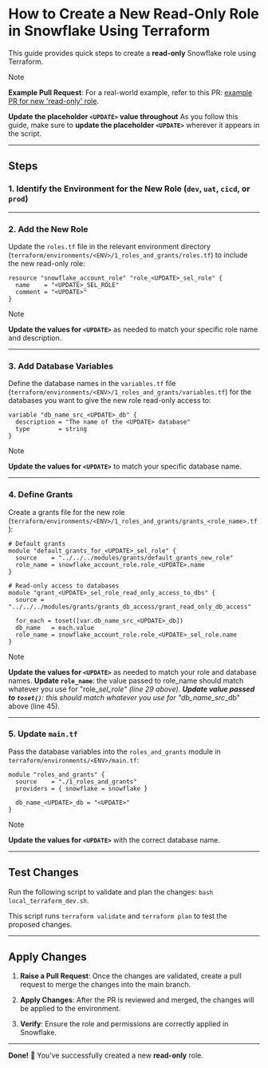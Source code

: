 # How to Create a New Read-Only Role in Snowflake Using Terraform

This guide provides quick steps to create a **read-only** Snowflake role using Terraform.

> [!NOTE]
> **Example Pull Request**: For a real-world example, refer to this PR: [example PR for new 'read-only' role](https://github.com/payroc/dmt-scripts-snowflake/pull/281).
>
> **Update the placeholder `<UPDATE>` value throughout**
> As you follow this guide, make sure to **update the placeholder `<UPDATE>`** wherever it appears in the script.

---

## Steps

### 1. Identify the Environment for the New Role (`dev`, `uat`, `cicd`, or `prod`)

---

### 2. Add the New Role

Update the `roles.tf` file in the relevant environment directory (`terraform/environments/<ENV>/1_roles_and_grants/roles.tf`) to include the new read-only role:

```hcl
resource "snowflake_account_role" "role_<UPDATE>_sel_role" {
  name    = "<UPDATE>_SEL_ROLE"
  comment = "<UPDATE>"
}
```

> [!NOTE]
> **Update the values for `<UPDATE>`** as needed to match your specific role name and description.

---

### 3. Add Database Variables

Define the database names in the `variables.tf` file (`terraform/environments/<ENV>/1_roles_and_grants/variables.tf`) for the databases you want to give the new role read-only access to:

```hcl
variable "db_name_src_<UPDATE>_db" {
  description = "The name of the <UPDATE> database"
  type        = string
}
```

> [!NOTE]
> **Update the values for `<UPDATE>`** to match your specific database name.

---

### 4. Define Grants

Create a grants file for the new role (`terraform/environments/<ENV>/1_roles_and_grants/grants_<role_name>.tf`):

```hcl
# Default grants
module "default_grants_for_<UPDATE>_sel_role" {
  source    = "../../../modules/grants/default_grants_new_role"
  role_name = snowflake_account_role.role_<UPDATE>.name
}

# Read-only access to databases
module "grant_<UPDATE>_sel_role_read_only_access_to_dbs" {
  source = "../../../modules/grants/grants_db_access/grant_read_only_db_access"

  for_each = toset([var.db_name_src_<UPDATE>_db])
  db_name   = each.value
  role_name = snowflake_account_role.role_<UPDATE>_sel_role.name
}
```

> [!NOTE]
> **Update the values for `<UPDATE>`** as needed to match your role and database names.
> **Update `role_name`**: the value passed to role_name should match whatever you use for "role_<UPDATE>_sel_role" (line 29 above).
> **Update value passed to `toset()`**: this should match whatever you use for "db_name_src_<UPDATE>_db" above (line 45).

---

### 5. Update `main.tf`

Pass the database variables into the `roles_and_grants` module in `terraform/environments/<ENV>/main.tf`:

```hcl
module "roles_and_grants" {
  source    = "./1_roles_and_grants"
  providers = { snowflake = snowflake }

  db_name_<UPDATE>_db = "<UPDATE>"
}
```

> [!NOTE]
> **Update the values for `<UPDATE>`** with the correct database name.

---

## Test Changes

Run the following script to validate and plan the changes: `bash local_terraform_dev.sh`.

This script runs `terraform validate` and `terraform plan` to test the proposed changes.

---

## Apply Changes

1. **Raise a Pull Request**: Once the changes are validated, create a pull request to merge the changes into the main branch.

2. **Apply Changes**: After the PR is reviewed and merged, the changes will be applied to the environment.

3. **Verify**: Ensure the role and permissions are correctly applied in Snowflake.

---

**Done!** 🎉 You’ve successfully created a new **read-only** role.

